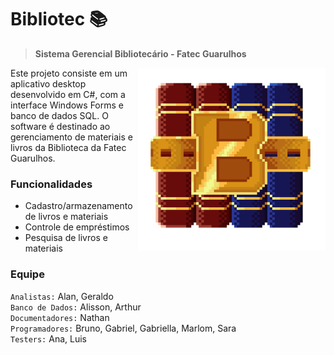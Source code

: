 # Bibliotec 📚

> **Sistema Gerencial Bibliotecário - Fatec Guarulhos**  

<img align="right" src="Logo_Bibliotec.png" width="300" alt="Logo Bibliotec"/>  

Este projeto consiste em um aplicativo desktop desenvolvido em C#, com a interface Windows Forms e banco de dados SQL. O software é destinado ao gerenciamento de materiais e livros da Biblioteca da Fatec Guarulhos.

### Funcionalidades

- Cadastro/armazenamento de livros e materiais
- Controle de empréstimos
- Pesquisa de livros e materiais

### Equipe

`Analistas:` Alan, Geraldo  
`Banco de Dados:` Alisson, Arthur  
`Documentadores:` Nathan  
`Programadores:` Bruno, Gabriel, Gabriella, Marlom, Sara  
`Testers:` Ana, Luis 
